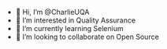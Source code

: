 - 👋 Hi, I’m @CharlieUQA
- 👀 I’m interested in Quality Assurance
- 🌱 I’m currently learning Selenium
- 💞️ I’m looking to collaborate on Open Source 


<!---
CharlieUQA/CharlieUQA is a ✨ special ✨ repository because its `README.md` (this file) appears on your GitHub profile.
You can click the Preview link to take a look at your changes.
--->
